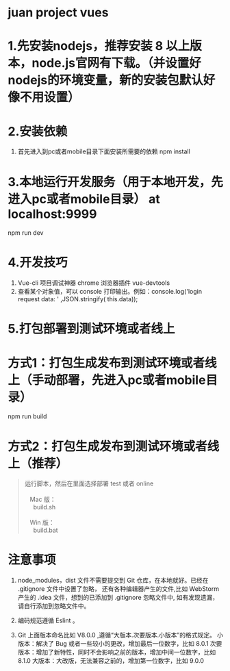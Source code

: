 # juan project vues

# 1.先安装nodejs，推荐安装 8 以上版本，node.js官网有下载。（并设置好nodejs的环境变量，新的安装包默认好像不用设置）

# 2.安装依赖
1. 首先进入到pc或者mobile目录下面安装所需要的依赖
npm install

# 3.本地运行开发服务（用于本地开发，先进入pc或者mobile目录） at localhost:9999
npm run dev

# 4.开发技巧
1. Vue-cli 项目调试神器 chrome 浏览器插件  vue-devtools
2. 查看某个对象值，可以 console 打印输出。例如：console.log('login request data: ' ,JSON.stringify( this.data));

# 5.打包部署到测试环境或者线上
# 方式1：打包生成发布到测试环境或者线上（手动部署，先进入pc或者mobile目录）
npm run build

# 方式2：打包生成发布到测试环境或者线上（推荐）
> 运行脚本，然后在里面选择部署 test 或者 online <br><br>
> &nbsp;&nbsp;  Mac 版：<br>
> &nbsp;&nbsp;&nbsp;&nbsp;  build.sh <br><br>
> &nbsp;&nbsp;  Win 版：<br>
> &nbsp;&nbsp;&nbsp;&nbsp;  build.bat

# 注意事项
1. node_modules，dist 文件不需要提交到 Git 仓库，在本地就好。已经在 .gitignore 文件中设置了忽略，
还有各种编辑器产生的文件,比如 WebStorm 产生的 .idea 文件，想到的已添加到  .gitignore 忽略文件中,
如有发现遗漏，请自行添加到忽略文件中。

2. 编码规范遵循 Eslint 。

3. Git 上面版本命名比如 V8.0.0 ,遵循“大版本.次要版本.小版本”的格式规定。
小版本：解决了 Bug 或者一些较小的更改，增加最后一位数字，比如 8.0.1
次要版本：增加了新特性，同时不会影响之前的版本，增加中间一位数字，比如 8.1.0
大版本：大改版，无法兼容之前的，增加第一位数字，比如 9.0.0